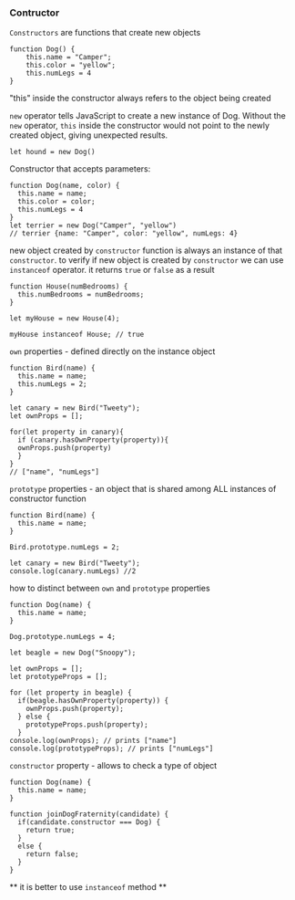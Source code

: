 ### Contructor 
`Constructors` are functions that create new objects

```
function Dog() {
    this.name = "Camper";
    this.color = "yellow";
    this.numLegs = 4
}
```
"this" inside the constructor always refers to the object being created

`new` operator tells JavaScript to create a new instance of Dog. Without the `new` operator, `this` inside the constructor would not point to the newly created object, giving unexpected results.
```
let hound = new Dog()
```

Constructor that accepts parameters:
```
function Dog(name, color) {
  this.name = name;
  this.color = color;
  this.numLegs = 4
}
let terrier = new Dog("Camper", "yellow")
// terrier {name: "Camper", color: "yellow", numLegs: 4}
```
new object created by `constructor` function is always an instance of that `constructor`.
to verify if new object is created by `constructor` we can use `instanceof` operator. it returns `true` or `false` as a result
```
function House(numBedrooms) {
  this.numBedrooms = numBedrooms;
}

let myHouse = new House(4);

myHouse instanceof House; // true
```
`own` properties - defined directly on the instance object
```
function Bird(name) {
  this.name = name;
  this.numLegs = 2;
}

let canary = new Bird("Tweety");
let ownProps = [];

for(let property in canary){
  if (canary.hasOwnProperty(property)){
  ownProps.push(property)
  }
}
// ["name", "numLegs"]
```
`prototype` properties - an object that is shared among ALL instances of constructor function
```
function Bird(name) {
  this.name = name;
}

Bird.prototype.numLegs = 2;

let canary = new Bird("Tweety");
console.log(canary.numLegs) //2
```
how to distinct between `own` and `prototype` properties
```
function Dog(name) {
  this.name = name;
}

Dog.prototype.numLegs = 4;

let beagle = new Dog("Snoopy");

let ownProps = [];
let prototypeProps = [];

for (let property in beagle) {
  if(beagle.hasOwnProperty(property)) {
    ownProps.push(property);
  } else {
    prototypeProps.push(property);
  }
console.log(ownProps); // prints ["name"]
console.log(prototypeProps); // prints ["numLegs"]
```

`constructor` property - allows to check a type of object
```
function Dog(name) {
  this.name = name;
}

function joinDogFraternity(candidate) {
  if(candidate.constructor === Dog) {
    return true;
  }
  else {
    return false;
  }
}
```
** it is better to use `instanceof` method **
